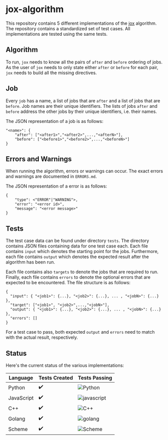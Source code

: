 # jox-algorithm

This repository contains 5 different implementations of the [jox](https://github.com/keelefi/jox/) algorithm. The
repository contains a standardized set of test cases. All implementations are tested using the same tests.

## Algorithm

To run, `jox` needs to know all the pairs of `after` and `before` ordering of jobs. As the user of `jox` needs to only
state either `after` or `before` for each pair, `jox` needs to build all the missing directives.

## Job

Every `job` has a name, a list of jobs that are `after` and a list of jobs that are `before`. Job names are their unique
identifiers. The lists of jobs `after` and `before` address the other jobs by their unique identifiers, i.e. their
names.

The JSON representation of a job is as follows:

```
"<name>": {
    "after": ["<after1>","<after2>",...,"<afterN>"],
    "before": ["<before1>","<before2>",...,"<beforeN>"]
}
```

## Errors and Warnings

When running the algorithm, errors or warnings can occur. The exact errors and warnings are documented in `ERRORS.md`.

The JSON representation of a error is as follows:

```
{
    "type": <"ERROR"|"WARNING">,
    "error": "<error id>",
    "message": "<error message>"
}
```

## Tests

The test case data can be found under directory `tests`. The directory contains JSON files containing data for one test
case each. Each file contains `input` which denotes the starting point for the jobs. Furthermore, each file contains
`output` which denotes the expected result after the algorithm has been run.

Each file contains also `targets` to denote the jobs that are required to run. Finally, each file contains `errors` to
denote the optional errors that are expected to be encountered. The file structure is as follows:

```
{
  "input": { "<job1>": {...}, "<job2>": {...}, ... , "<jobN>": {...} },
  "target": ["<job1>", "<job2>",...,"<jobN>"],
  "output": { "<job1>": {...}, "<job2>": {...}, ... , "<jobN>": {...} },
  "errors": []
}
```

For a test case to pass, both expected `output` and `errors` need to match with the actual result, respectively.

## Status

Here's the current status of the various implementations:

| Language | Tests Created | Tests Passing |
| --- | --- | --- |
| Python | :heavy_check_mark: | ![Python](https://github.com/keelefi/jox-algorithm/actions/workflows/python.yml/badge.svg) |
| JavaScript | :heavy_check_mark: | ![javascript](https://github.com/keelefi/jox-algorithm/actions/workflows/javascript.yml/badge.svg) |
| C++ | :heavy_check_mark: | ![C++](https://github.com/keelefi/jox-algorithm/actions/workflows/cpp.yml/badge.svg) |
| Golang | :heavy_check_mark: | ![golang](https://github.com/keelefi/jox-algorithm/actions/workflows/golang.yml/badge.svg) |
| Scheme | :heavy_check_mark: | ![Scheme](https://github.com/keelefi/jox-algorithm/actions/workflows/scheme.yml/badge.svg) |

